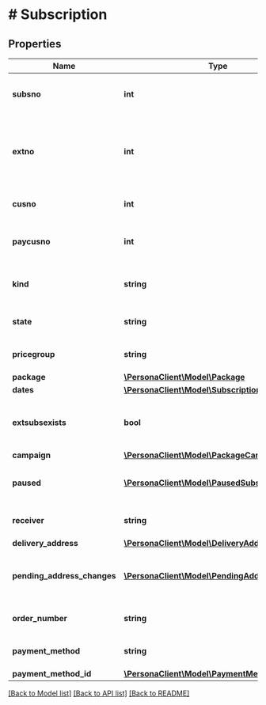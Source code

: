 # # Subscription

## Properties

Name | Type | Description | Notes
------------ | ------------- | ------------- | -------------
**subsno** | **int** | Subscription Id - primary key together with extno | 
**extno** | **int** | Subscription Extension Id - how many times a subscription has been extended | 
**cusno** | **int** | Customer getting the subscription | 
**paycusno** | **int** | Customer paying for the subscription | 
**kind** | **string** | Subscription kind - what kind of order is it | 
**state** | **string** | Current state of the Subscription | 
**pricegroup** | **string** | Pricegroup of the Subscription | [optional] 
**package** | [**\PersonaClient\Model\Package**](Package.md) |  | 
**dates** | [**\PersonaClient\Model\SubscriptionDates**](SubscriptionDates.md) |  | 
**extsubsexists** | **bool** | If the extension of this subscription exists | 
**campaign** | [**\PersonaClient\Model\PackageCampaign**](PackageCampaign.md) |  | [optional] 
**paused** | [**\PersonaClient\Model\PausedSubscription[]**](PausedSubscription.md) | Pause periods of this subscription | [optional] 
**receiver** | **string** | The name of subscription receiver | [optional] 
**delivery_address** | [**\PersonaClient\Model\DeliveryAddress**](DeliveryAddress.md) |  | [optional] 
**pending_address_changes** | [**\PersonaClient\Model\PendingAddressChange[]**](PendingAddressChange.md) | Pending and ongoing temporary address changes | [optional] 
**order_number** | **string** | Order number of subscription | [optional] 
**payment_method** | **string** | Payment method of subscription | [optional] 
**payment_method_id** | [**\PersonaClient\Model\PaymentMethodId**](PaymentMethodId.md) |  | [optional] 

[[Back to Model list]](../../README.md#documentation-for-models) [[Back to API list]](../../README.md#documentation-for-api-endpoints) [[Back to README]](../../README.md)



